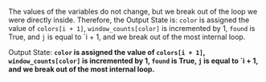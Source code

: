 The values of the variables do not change, but we break out of the loop we were directly inside. Therefore, the Output State is: `color` is assigned the value of `colors[i + 1]`, `window_counts[color]` is incremented by 1, `found` is True, and `j` is equal to `i + 1, and we break out of the most internal loop. 

Output State: **`color` is assigned the value of `colors[i + 1]`, `window_counts[color]` is incremented by 1, `found` is True, `j` is equal to `i + 1, and we break out of the most internal loop.**